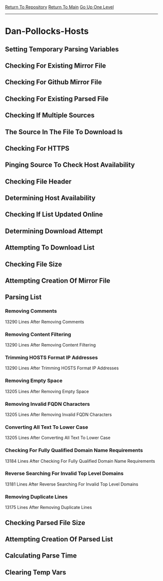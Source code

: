 [Return To Repository](https://github.com/deathbybandaid/piholeparser/)
[Return To Main](https://github.com/deathbybandaid/piholeparser/blob/master/RecentRunLogs/Mainlog.md)
[Go Up One Level](https://github.com/deathbybandaid/piholeparser/blob/master/RecentRunLogs/TopLevelScripts/30-Processing-Blacklists.md)
____________________________________
# Dan-Pollocks-Hosts
## Setting Temporary Parsing Variables
## Checking For Existing Mirror File
## Checking For Github Mirror File
## Checking For Existing Parsed File
## Checking If Multiple Sources
## The Source In The File To Download Is
## Checking For HTTPS
## Pinging Source To Check Host Availability
## Checking File Header
## Determining Host Availability
## Checking If List Updated Online
## Determining Download Attempt
## Attempting To Download List
## Checking File Size
## Attempting Creation Of Mirror File
## Parsing List
### Removing Comments
13290 Lines After Removing Comments
### Removing Content Filtering
13290 Lines After Removing Content Filtering
### Trimming HOSTS Format IP Addresses
13290 Lines After Trimming HOSTS Format IP Addresses
### Removing Empty Space
13205 Lines After Removing Empty Space
### Removing Invalid FQDN Characters
13205 Lines After Removing Invalid FQDN Characters
### Converting All Text To Lower Case
13205 Lines After Converting All Text To Lower Case
### Checking For Fully Qualified Domain Name Requirements
13184 Lines After Checking For Fully Qualified Domain Name Requirements
### Reverse Searching For Invalid Top Level Domains
13181 Lines After Reverse Searching For Invalid Top Level Domains
### Removing Duplicate Lines
13175 Lines After Removing Duplicate Lines
## Checking Parsed File Size
## Attempting Creation Of Parsed List
## Calculating Parse Time
## Clearing Temp Vars
